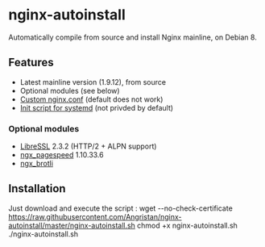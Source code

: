 # nginx-autoinstall
Automatically compile from source and install Nginx mainline, on Debian 8.

## Features
- Latest mainline version (1.9.12), from source
- Optional modules (see below)
- [Custom nginx.conf](https://github.com/Angristan/nginx-autoinstall/tree/master/conf) (default does not work)
- [Init script for systemd](https://github.com/Angristan/nginx-autoinstall/blob/master/conf/nginx.service) (not privded by default)

### Optional modules
- [LibreSSL](https://github.com/libressl-portable/portable) 2.3.2 (HTTP/2 + ALPN support)
- [ngx_pagespeed](https://github.com/pagespeed/ngx_pagespeed) 1.10.33.6
- [ngx_brotli](https://github.com/google/ngx_brotli)

## Installation

Just download and execute the script :
wget --no-check-certificate https://raw.githubusercontent.com/Angristan/nginx-autoinstall/master/nginx-autoinstall.sh
chmod +x nginx-autoinstall.sh
./nginx-autoinstall.sh

